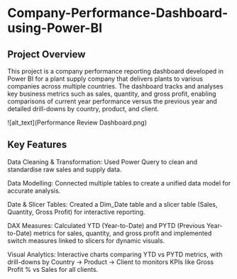 # Company-Performance-Dashboard-using-Power-BI
## Project Overview

This project is a company performance reporting dashboard developed in Power BI for a plant supply company that delivers plants to various companies across multiple countries. The dashboard tracks and analyses key business metrics such as sales, quantity, and gross profit, enabling comparisons of current year performance versus the previous year and detailed drill-downs by country, product, and client.

![alt_text](Performance Review Dashboard.png)

## Key Features

Data Cleaning & Transformation: Used Power Query to clean and standardise raw sales and supply data.

Data Modelling: Connected multiple tables to create a unified data model for accurate analysis.

Date & Slicer Tables: Created a Dim_Date table and a slicer table (Sales, Quantity, Gross Profit) for interactive reporting.

DAX Measures: Calculated YTD (Year-to-Date) and PYTD (Previous Year-to-Date) metrics for sales, quantity, and gross profit and implemented switch measures linked to slicers for dynamic visuals.

Visual Analytics: Interactive charts comparing YTD vs PYTD metrics, with drill-downs by Country → Product → Client to monitors KPIs like Gross Profit % vs Sales for all clients.
